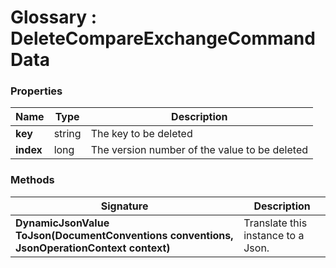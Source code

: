 ﻿# Glossary : DeleteCompareExchangeCommandData

### Properties

| Name | Type | Description |
| ------------- | ------------- | ----- |
| **key** | string | The key to be deleted |
| **index** | long | The version number of the value to be deleted |

### Methods

| Signature | Description |
| ---------- | ----------- |
| **DynamicJsonValue ToJson(DocumentConventions conventions, JsonOperationContext context)** | Translate this instance to a Json. |
